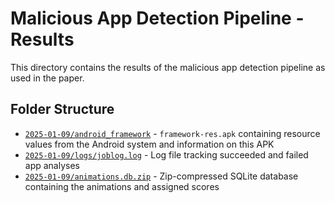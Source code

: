 # Malicious App Detection Pipeline - Results

This directory contains the results of the malicious app detection pipeline as used in the paper.

## Folder Structure

- [`2025-01-09/android_framework`](2025-01-09/android_framework/) - `framework-res.apk` containing resource values from the Android system and information on this APK
- [`2025-01-09/logs/joblog.log`](2025-01-09/logs/joblog.log) - Log file tracking succeeded and failed app analyses
- [`2025-01-09/animations.db.zip`](2025-01-09/animations.db.zip) - Zip-compressed SQLite database containing the animations and assigned scores